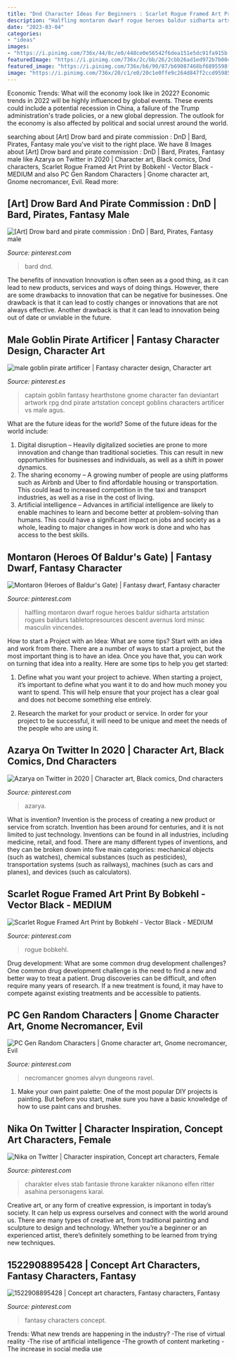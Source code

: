 ```yaml
---
title: "Dnd Character Ideas For Beginners : Scarlet Rogue Framed Art Print By Bobkehl"
description: "Halfling montaron dwarf rogue heroes baldur sidharta artstation rogues baldurs tabletopresources descent avernus lord minsc masculin vincendes"
date: "2023-03-04"
categories:
- "ideas"
images:
- "https://i.pinimg.com/736x/44/8c/e0/448ce0e56542f6dea151e5dc91fa915b.jpg"
featuredImage: "https://i.pinimg.com/736x/2c/bb/26/2cbb26ad1ed972b7b00424e98fbd5037.jpg"
featured_image: "https://i.pinimg.com/736x/b6/90/87/b69087468bf6895598f635d33a287354.jpg"
image: "https://i.pinimg.com/736x/20/c1/e0/20c1e0ffe9c264d847f2ccd95985e318.jpg"
---
```



Economic Trends: What will the economy look like in 2022?
Economic trends in 2022 will be highly influenced by global events. These events could include a potential recession in China, a failure of the Trump administration's trade policies, or a new global depression. The outlook for the economy is also affected by political and social unrest around the world.

	

		
searching about [Art] Drow bard and pirate commission : DnD | Bard, Pirates, Fantasy male you've visit to the right place. We have 8 Images about [Art] Drow bard and pirate commission : DnD | Bard, Pirates, Fantasy male like Azarya on Twitter in 2020 | Character art, Black comics, Dnd characters, Scarlet Rogue Framed Art Print by Bobkehl - Vector Black - MEDIUM and also PC Gen Random Characters | Gnome character art, Gnome necromancer, Evil. Read more:
		
    
## [Art] Drow Bard And Pirate Commission : DnD | Bard, Pirates, Fantasy Male

<img loading=lazy src="https://i.pinimg.com/736x/18/8c/7c/188c7c2ba97387217710ac0783d7b763.jpg" onerror="this.onerror=null;this.src='https://tse4.mm.bing.net/th?id=OIP.sDsvkgvUD71mnm43WkSYsQHaKe&amp;pid=15.1';" alt="[Art] Drow bard and pirate commission : DnD | Bard, Pirates, Fantasy male">

_Source: pinterest.com_

>bard dnd. 

	

The benefits of innovation
Innovation is often seen as a good thing, as it can lead to new products, services and ways of doing things. However, there are some drawbacks to innovation that can be negative for businesses. One drawback is that it can lead to costly changes or innovations that are not always effective. Another drawback is that it can lead to innovation being out of date or unviable in the future.

    
## Male Goblin Pirate Artificer | Fantasy Character Design, Character Art

<img loading=lazy src="https://i.pinimg.com/736x/b6/90/87/b69087468bf6895598f635d33a287354.jpg" onerror="this.onerror=null;this.src='https://tse4.mm.bing.net/th?id=OIP.YfwlMCqGD6mbeIsCbsw-MQHaJ3&amp;pid=15.1';" alt="male goblin pirate artificer | Fantasy character design, Character art">

_Source: pinterest.es_

>captain goblin fantasy hearthstone gnome character fan deviantart artwork rpg dnd pirate artstation concept goblins characters artificer vs male agus. 

	

What are the future ideas for the world?
Some of the future ideas for the world include:
1. Digital disruption – Heavily digitalized societies are prone to more innovation and change than traditional societies. This can result in new opportunities for businesses and individuals, as well as a shift in power dynamics.
2. The sharing economy – A growing number of people are using platforms such as Airbnb and Uber to find affordable housing or transportation. This could lead to increased competition in the taxi and transport industries, as well as a rise in the cost of living.
3. Artificial intelligence – Advances in artificial intelligence are likely to enable machines to learn and become better at problem-solving than humans. This could have a significant impact on jobs and society as a whole, leading to major changes in how work is done and who has access to the best skills.

    
## Montaron (Heroes Of Baldur&#039;s Gate) | Fantasy Dwarf, Fantasy Character

<img loading=lazy src="https://i.pinimg.com/736x/44/8c/e0/448ce0e56542f6dea151e5dc91fa915b.jpg" onerror="this.onerror=null;this.src='https://tse3.mm.bing.net/th?id=OIP.EEV154MiL3WO9N-XwsNVggHaJ1&amp;pid=15.1';" alt="Montaron (Heroes of Baldur&#039;s Gate) | Fantasy dwarf, Fantasy character">

_Source: pinterest.com_

>halfling montaron dwarf rogue heroes baldur sidharta artstation rogues baldurs tabletopresources descent avernus lord minsc masculin vincendes. 

	

How to start a Project with an Idea: What are some tips?
Start with an idea and work from there. There are a number of ways to start a project, but the most important thing is to have an idea. Once you have that, you can work on turning that idea into a reality. Here are some tips to help you get started:
1. Define what you want your project to achieve. When starting a project, it’s important to define what you want it to do and how much money you want to spend. This will help ensure that your project has a clear goal and does not become something else entirely.

2. Research the market for your product or service. In order for your project to be successful, it will need to be unique and meet the needs of the people who are using it.

    
## Azarya On Twitter In 2020 | Character Art, Black Comics, Dnd Characters

<img loading=lazy src="https://i.pinimg.com/736x/2c/bb/26/2cbb26ad1ed972b7b00424e98fbd5037.jpg" onerror="this.onerror=null;this.src='https://tse4.mm.bing.net/th?id=OIP.c873ebnZfECRugNDxzN9OwHaLl&amp;pid=15.1';" alt="Azarya on Twitter in 2020 | Character art, Black comics, Dnd characters">

_Source: pinterest.com_

>azarya. 

	

What is invention?
Invention is the process of creating a new product or service from scratch. Invention has been around for centuries, and it is not limited to just technology. Inventions can be found in all industries, including medicine, retail, and food. There are many different types of inventions, and they can be broken down into five main categories: mechanical objects (such as watches), chemical substances (such as pesticides), transportation systems (such as railways), machines (such as cars and planes), and devices (such as calculators).

    
## Scarlet Rogue Framed Art Print By Bobkehl - Vector Black - MEDIUM

<img loading=lazy src="https://i.pinimg.com/736x/3f/18/82/3f1882151ad12db84affade8e31c772c.jpg" onerror="this.onerror=null;this.src='https://tse3.mm.bing.net/th?id=OIP.KEfUlIk7QqNS4jP_HENq8gHaKe&amp;pid=15.1';" alt="Scarlet Rogue Framed Art Print by Bobkehl - Vector Black - MEDIUM">

_Source: pinterest.com_

>rogue bobkehl. 

	

Drug development: What are some common drug development challenges?
One common drug development challenge is the need to find a new and better way to treat a patient. Drug discoveries can be difficult, and often require many years of research. If a new treatment is found, it may have to compete against existing treatments and be accessible to patients.

    
## PC Gen Random Characters | Gnome Character Art, Gnome Necromancer, Evil

<img loading=lazy src="https://i.pinimg.com/736x/8a/69/d5/8a69d553b74249466d91696c8bb70d03--gnomes-character-art.jpg" onerror="this.onerror=null;this.src='https://tse4.mm.bing.net/th?id=OIP.i3DKWHWgRAxWYRlj3a7LkQHaKz&amp;pid=15.1';" alt="PC Gen Random Characters | Gnome character art, Gnome necromancer, Evil">

_Source: pinterest.com_

>necromancer gnomes alvyn dungeons ravel. 

	

1. Make your own paint palette: One of the most popular DIY projects is painting. But before you start, make sure you have a basic knowledge of how to use paint cans and brushes.

    
## Nika On Twitter | Character Inspiration, Concept Art Characters, Female

<img loading=lazy src="https://i.pinimg.com/736x/20/c1/e0/20c1e0ffe9c264d847f2ccd95985e318.jpg" onerror="this.onerror=null;this.src='https://tse1.mm.bing.net/th?id=OIP.TVqzFhZEbDBzTrqKml_ylQHaLl&amp;pid=15.1';" alt="Nika on Twitter | Character inspiration, Concept art characters, Female">

_Source: pinterest.com_

>charakter elves stab fantasie throne karakter nikanono elfen ritter asahina personagens karai. 

	

Creative art, or any form of creative expression, is important in today’s society. It can help us express ourselves and connect with the world around us. There are many types of creative art, from traditional painting and sculpture to design and technology. Whether you’re a beginner or an experienced artist, there’s definitely something to be learned from trying new techniques.

    
## 1522908895428 | Concept Art Characters, Fantasy Characters, Fantasy

<img loading=lazy src="https://i.pinimg.com/736x/d9/9c/f4/d99cf47e84eec90e38926467a19331c2.jpg" onerror="this.onerror=null;this.src='https://tse1.mm.bing.net/th?id=OIP.7kdWnKiV7499vsqHObw5NQHaNQ&amp;pid=15.1';" alt="1522908895428 | Concept art characters, Fantasy characters, Fantasy">

_Source: pinterest.com_

>fantasy characters concept. 

	

Trends: What new trends are happening in the industry?
-The rise of virtual reality
-The rise of artificial intelligence
-The growth of content marketing
-The increase in social media use


